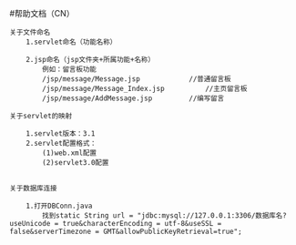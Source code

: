 #帮助文档（CN）


	关于文件命名
		1.servlet命名（功能名称）
			
		2.jsp命名（jsp文件夹+所属功能+名称）
			例如：留言板功能
			/jsp/message/Message.jsp			//普通留言板
			/jsp/message/Message_Index.jsp			//主页留言板
			/jsp/message/AddMessage.jsp			//编写留言

	关于servlet的映射

		1.servlet版本：3.1
		2.servlet配置格式：	
			(1)web.xml配置		
			(2)servlet3.0配置
	
	
	关于数据库连接
	
		1.打开DBConn.java
			找到static String url = "jdbc:mysql://127.0.0.1:3306/数据库名?useUnicode = true&characterEncoding = utf-8&useSSL = false&serverTimezone = GMT&allowPublicKeyRetrieval=true";